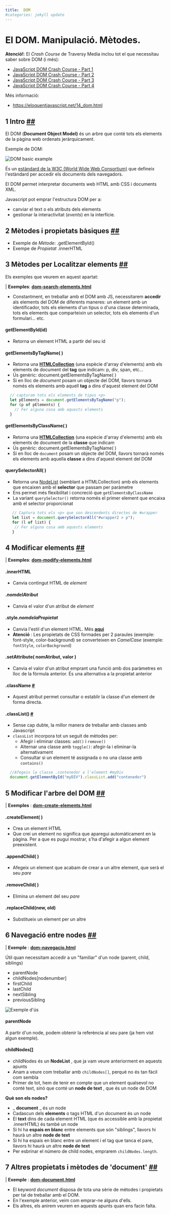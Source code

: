 ```yaml
---
title:  DOM
#categories: jekyll update
---
```

# El DOM. Manipulació. Mètodes.

**Atenció!**: El _Crash Course_ de Traversy Media inclou tot el que necessitau saber sobre DOM (i més):

- [JavaScript DOM Crash Course - Part 1](https://www.youtube.com/watch?v=0ik6X4DJKCc)
- [JavaScript DOM Crash Course - Part 2](https://www.youtube.com/watch?v=mPd2aJXCZ2g)
- [JavaScript DOM Crash Course - Part 3](https://www.youtube.com/watch?v=wK2cBMcDTss)
- [JavaScript DOM Crash Course - Part 4](https://www.youtube.com/watch?v=i37KVt_IcXw)

Més informació:

- https://eloquentjavascript.net/14_dom.html

## 1 Intro [##](https://www.w3schools.com/js/js_htmldom.asp)

El DOM (**Document Object Model)** és un arbre que conté tots els elements de la pàgina web ordenats jeràrquicament.

Exemple de DOM:

![DOM basic example](https://www.w3schools.com/js/pic_htmltree.gif)

És un [estàndard de la W3C (World Wide Web Consortium)](https://dom.spec.whatwg.org/) que defineix l&#39;estàndard per accedir els documents dels navegadors.

El DOM permet interpretar documents web HTML amb CSS i documents XML.

Javascript pot emprar l'estructura DOM per a:

- canviar el text o els atributs dels elements
- gestionar la interactivitat (_events_) en la interfície.

## 2 Mètodes i propietats bàsiques [##](https://www.w3schools.com/js/js_htmldom_methods.asp)

- Exemple de _Mètode_: .getElementById()
- Exempe de _Propietat_ .innerHTML

## 3 Mètodes per Localitzar elements [##](https://www.w3schools.com/js/js_htmldom_elements.asp)

Els exemples que veurem en aquest apartat:

| **Exemples**: [**dom-search-elements.html**](https://github.com/classicoman2/guide_javascript/blob/master/04/dom-search-elements.html)

- Constantment, en treballar amb el DOM amb JS, necessitarem **accedir** als elements del DOM de diferents maneres: un element amb un identificador, tots els elements d&#39;un tipus o d&#39;una classe determinada, tots els elements que comparteixin un selector, tots els elements d&#39;un formulari… etc.

#### getElementById(id)

- Retorna un element HTML a partir del seu id

#### getElementsByTagName( )

- Retorna una [**HTMLCollection**](https://www.w3schools.com/js/js_htmldom_collections.asp) (una espècie d&#39;array d&#39;elements) amb els elements de document del **tag** que indicam: p, div, span, etc…
- Ús genèric: document.getElementsByTagName( )
- Si en lloc de _document_ posam un objecte del DOM, llavors tornarà només els elements amb aquell **tag** a dins d'aquest element del DOM

```js
  // capturam tots els elements de tipus <p>
  let pElements = document.getElementsByTagName("p");
  for (p of pElements) {
    // Fer alguna cosa amb aquests elements
  }
```

#### getElementsByClassName( )

- Retorna una [**HTMLCollection**](https://www.w3schools.com/js/js_htmldom_collections.asp) (una espècie d'array d'elements) amb els elements de document de la **classe** que indicam
- Ús genèric: document.getElementsByTagName( )
- Si en lloc de `document` posam un objecte del DOM, llavors tornarà només els elements amb aquella **classe** a dins d'aquest element del DOM

#### querySelectorAll( )

- Retorna una [NodeList](https://www.w3schools.com/js/js_htmldom_nodelist.asp) (semblant a HTMLCollection) amb els elements que encaixen amb el **selector** que passam per paràmetre
- Ens permet més flexibilitat i concreció que `getElementsByClassName`
- La variant `querySelector()` retorna només el primer element que encaixa amb el selector proporcionat

```js
   // Captura tots els <p> que son descendents directes de #wrapper
   let list = document.querySelectorAll("#wrapper2 > p");
   for (l of list) {
    // Fer alguna cosa amb aquests elements
   }
```

## 4 Modificar elements [##](https://www.w3schools.com/js/js_htmldom_html.asp)

| **Exemples**: [**dom-modify-elements.html**](https://github.com/classicoman2/guide_javascript/tree/master/04)

#### .innerHTML

- Canvia contingut HTML de _element_

#### ._nomdelAtribut_

- Canvia el valor d'un atribut de _element_

#### .style._nomdelaPropietat_

- Canvia l&#39;estil d&#39;un element HTML. Més [**aqui**](https://www.w3schools.com/js/js_htmldom_css.asp)
- **Atenció** : Les propietats de CSS formades per 2 paraules (exemple: font-style, color-background) se converteixen en _CamelCase_ (exemple: `fontStyle`, `colorBackground`)

#### .setAttribute( nomAtribut, valor )

- Canvia el valor d'un atribut emprant una funció amb dos paràmetres en lloc de la fòrmula anterior. És una alternativa a la propietat anterior

#### .className [#](https://www.w3schools.com/jsref/prop_html_classname.asp)

- Aquest atribut permet consultar o establir la classe d&#39;un element de forma directa.

#### .classList() [#](https://www.w3schools.com/jsref/prop_element_classlist.asp)

- Sense cap dubte, la millor manera de treballar amb classes amb Javascript
- `classList` incorpora tot un seguit de mètodes per:
  - Afegir i eliminar classes: `add()` i `remove()`
  - Alternar una classe amb `toggle()`: afegir-la i eliminar-la alternativament
  - Consultar si un element té assignada o no una classe amb `contains()`

```js
  //Afegeix la classe .contenedor a l'element #myDiv
  document.getElementById("myDIV").classList.add("contenedor")
```

## 5 Modificar l'arbre del DOM [##](https://www.w3schools.com/js/js_htmldom_nodes.asp)

| **Exemples** : [**dom-create-elements.html**](https://github.com/classicoman2/guide_javascript/tree/master/04)

#### .createElement( )

- Crea un element HTML
- Que crei un element no significa que aparegui automàticament en la pàgina. Per a que es pugui mostrar, s'ha d'afegir a algun element preexistent.

#### .appendChild( )

- Afegeix un element que acabam de crear a un altre element, que serà el seu _pare_

#### .removeChild( )

- Elimina un element del seu _pare_

#### .replaceChild(new, old)

- Substitueix un element per un altre

## 6 Navegació entre nodes [##](https://www.w3schools.com/js/js_htmldom_navigation.asp)

| **Exemple** : [**dom-navegacio.html**](https://github.com/classicoman2/guide_javascript/tree/master/04)

Útil quan necessitam accedir a un &quot;familiar&quot; d&#39;un node (parent, child, siblings)

- parentNode
- childNodes[nodenumber]
- firstChild
- lastChild
- nextSibling
- previousSibling

![Exemple d'ús](./assets/html-links.svg)

#### parentNode

A partir d&#39;un node, podem obtenir la referència al seu pare (ja hem vist algun exemple).

#### childNodes[]

- childNodes és un **NodeList** , que ja vam veure anteriorment en aquests apunts
- Anam a veure com treballar amb `childNodes[]`, perquè no és tan fàcil com sembla
- Primer de tot, hem de tenir en compte que un element qualsevol no conté text, sinó que conté un **node de text** , que és un node de DOM

**Què son els nodes?**

- _ **document** _ és un node
- Cadascun dels **elements** o tags HTML d'un document és un node
- El **text** dins de cada element HTML (que és accessible amb la propietat .innerHTML) és també un node
- Si hi ha **espais en blanc** entre elements que són &quot;siblings&quot;, llavors hi haurà un altre **node de text**
- Si hi ha espais en blanc entre un element i el tag que tanca el pare, llavors hi haurà un altre **node de text**
- Per esbrinar el número de child nodes, emprarem `childNodes.length`.

## 7 Altres propietats i mètodes de &#39;document&#39; [##](https://www.w3schools.com/jsref/dom_obj_document.asp)

| **Exemple** : [**dom-document.html**](https://github.com/classicoman2/guide_javascript/tree/master/04)

- El keyword _document_ disposa de tota una sèrie de mètodes i propietats per tal de treballar amb el DOM.
- En l&#39;exemple anterior, veim com emprar-ne alguns d&#39;ells.
- Els altres, els anirem veurem en aquests apunts quan ens facin falta.
